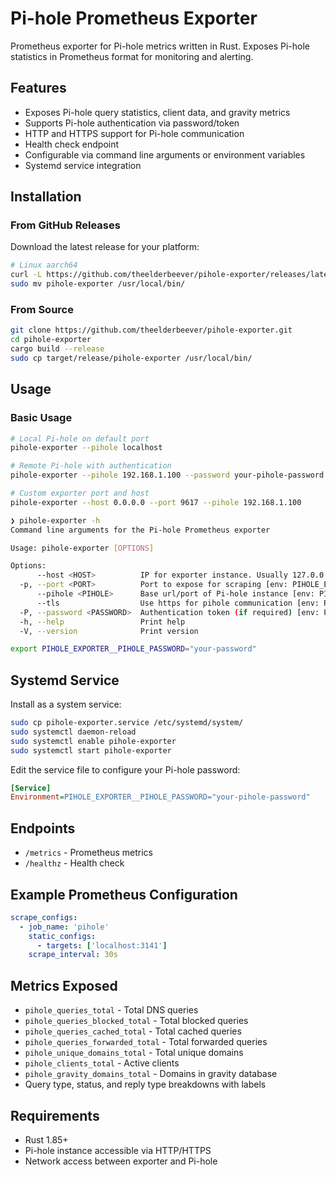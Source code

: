 # Pi-hole Prometheus Exporter

Prometheus exporter for Pi-hole metrics written in Rust. Exposes Pi-hole statistics in Prometheus format for monitoring and alerting.

## Features

- Exposes Pi-hole query statistics, client data, and gravity metrics
- Supports Pi-hole authentication via password/token
- HTTP and HTTPS support for Pi-hole communication
- Health check endpoint
- Configurable via command line arguments or environment variables
- Systemd service integration

## Installation

### From GitHub Releases

Download the latest release for your platform:

```bash
# Linux aarch64
curl -L https://github.com/theelderbeever/pihole-exporter/releases/latest/download/pihole-exporter-linux-aarch64.tar.gz | tar xz
sudo mv pihole-exporter /usr/local/bin/
```

### From Source

```bash
git clone https://github.com/theelderbeever/pihole-exporter.git
cd pihole-exporter
cargo build --release
sudo cp target/release/pihole-exporter /usr/local/bin/
```

## Usage

### Basic Usage

```bash
# Local Pi-hole on default port
pihole-exporter --pihole localhost

# Remote Pi-hole with authentication
pihole-exporter --pihole 192.168.1.100 --password your-pihole-password

# Custom exporter port and host
pihole-exporter --host 0.0.0.0 --port 9617 --pihole 192.168.1.100
```
```bash
❯ pihole-exporter -h
Command line arguments for the Pi-hole Prometheus exporter

Usage: pihole-exporter [OPTIONS]

Options:
      --host <HOST>          IP for exporter instance. Usually 127.0.0.1 or 0.0.0.0 [env: PIHOLE_EXPORTER__EXPORTER_HOST=] [default: 127.0.0.1]
  -p, --port <PORT>          Port to expose for scraping [env: PIHOLE_EXPORTER__EXPORTER_PORT=] [default: 3141]
      --pihole <PIHOLE>      Base url/port of Pi-hole instance [env: PIHOLE_EXPORTER__PIHOLE_HOST=] [default: localhost]
      --tls                  Use https for pihole communication [env: PIHOLE_EXPORTER__PIHOLE_TLS=]
  -P, --password <PASSWORD>  Authentication token (if required) [env: PIHOLE_EXPORTER__PIHOLE_PASSWORD=]
  -h, --help                 Print help
  -V, --version              Print version
```
```bash
export PIHOLE_EXPORTER__PIHOLE_PASSWORD="your-password"
```

## Systemd Service

Install as a system service:

```bash
sudo cp pihole-exporter.service /etc/systemd/system/
sudo systemctl daemon-reload
sudo systemctl enable pihole-exporter
sudo systemctl start pihole-exporter
```

Edit the service file to configure your Pi-hole password:

```ini
[Service]
Environment=PIHOLE_EXPORTER__PIHOLE_PASSWORD="your-pihole-password"
```

## Endpoints

- `/metrics` - Prometheus metrics
- `/healthz` - Health check

## Example Prometheus Configuration

```yaml
scrape_configs:
  - job_name: 'pihole'
    static_configs:
      - targets: ['localhost:3141']
    scrape_interval: 30s
```

## Metrics Exposed

- `pihole_queries_total` - Total DNS queries
- `pihole_queries_blocked_total` - Total blocked queries
- `pihole_queries_cached_total` - Total cached queries
- `pihole_queries_forwarded_total` - Total forwarded queries
- `pihole_unique_domains_total` - Total unique domains
- `pihole_clients_total` - Active clients
- `pihole_gravity_domains_total` - Domains in gravity database
- Query type, status, and reply type breakdowns with labels

## Requirements

- Rust 1.85+
- Pi-hole instance accessible via HTTP/HTTPS
- Network access between exporter and Pi-hole
